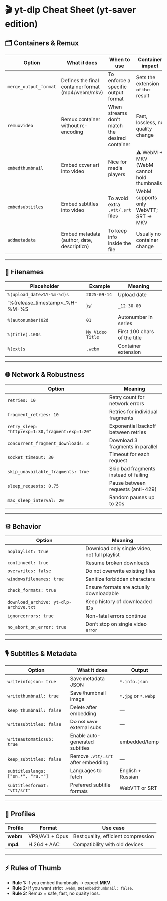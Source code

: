 # 🎬 yt-dlp Cheat Sheet (yt-saver edition)

## 🗂️ Containers & Remux
| Option              | What it does | When to use | Container impact |
|---------------------|--------------|-------------|------------------|
| `merge_output_format` | Defines the final container format (mp4/webm/mkv) | To enforce a specific output format | Sets the extension of the result |
| `remuxvideo`        | Remux container without re-encoding | When streams don’t match the desired container | Fast, lossless, no quality change |
| `embedthumbnail`    | Embed cover art into video | Nice for media players | ⚠️ WebM → MKV (WebM cannot hold thumbnails) |
| `embedsubtitles`    | Embed subtitles into video | To avoid extra `.vtt/.srt` files | WebM supports only WebVTT; SRT → MKV |
| `addmetadata`       | Embed metadata (author, date, description) | To keep info inside the file | Usually no container change |

---

## 📂 Filenames
| Placeholder     | Example | Meaning |
|-----------------|---------|---------|
| `%(upload_date>%Y-%m-%d)s` | `2025-09-14` | Upload date |
| `%(release_timestamp>_%H-%M-%S|)s` | `_12-30-00` | Release time, if available |
| `%(autonumber)02d` | `01` | Autonumber in series |
| `%(title).100s` | `My Video Title` | First 100 chars of the title |
| `%(ext)s` | `.webm` | Container extension |

---

## 🌐 Network & Robustness
| Option | Meaning |
|--------|---------|
| `retries: 10` | Retry count for network errors |
| `fragment_retries: 10` | Retries for individual fragments |
| `retry_sleep: "http:exp=1:30,fragment:exp=1:20"` | Exponential backoff between retries |
| `concurrent_fragment_downloads: 3` | Download 3 fragments in parallel |
| `socket_timeout: 30` | Timeout for each request |
| `skip_unavailable_fragments: true` | Skip bad fragments instead of failing |
| `sleep_requests: 0.75` | Pause between requests (anti-429) |
| `max_sleep_interval: 20` | Random pauses up to 20s |

---

## ⚙️ Behavior
| Option | Meaning |
|--------|---------|
| `noplaylist: true` | Download only single video, not full playlist |
| `continuedl: true` | Resume broken downloads |
| `overwrites: false` | Do not overwrite existing files |
| `windowsfilenames: true` | Sanitize forbidden characters |
| `check_formats: true` | Ensure formats are actually downloadable |
| `download_archive: yt-dlp-archive.txt` | Keep history of downloaded IDs |
| `ignoreerrors: true` | Non-fatal errors continue |
| `no_abort_on_error: true` | Don’t stop on single video error |

---

## 🎙️ Subtitles & Metadata
| Option | What it does | Output |
|--------|--------------|--------|
| `writeinfojson: true` | Save metadata JSON | `*.info.json` |
| `writethumbnail: true` | Save thumbnail image | `*.jpg` or `*.webp` |
| `keep_thumbnail: false` | Delete after embedding | — |
| `writesubtitles: false` | Do not save external subs | — |
| `writeautomaticsub: true` | Enable auto-generated subtitles | embedded/temp |
| `keep_subtitles: false` | Remove `.vtt/.srt` after embedding | — |
| `subtitleslangs: ["en.*", "ru.*"]` | Languages to fetch | English + Russian |
| `subtitlesformat: "vtt/srt"` | Preferred subtitle formats | WebVTT or SRT |

---

## 🎥 Profiles
| Profile | Format | Use case |
|---------|--------|----------|
| **webm** | VP9/AV1 + Opus | Best quality, efficient compression |
| **mp4**  | H.264 + AAC | Compatibility with old devices |

---

## ⚡ Rules of Thumb
- **Rule 1:** If you embed thumbnails → expect **MKV**.  
- **Rule 2:** If you want strict `.webm`, set `embedthumbnail: false`.  
- **Rule 3:** Remux = safe, fast, no quality loss.  
